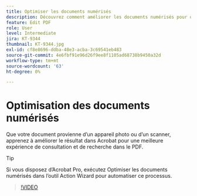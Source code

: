 ```yaml
---
title: Optimiser les documents numérisés
description: Découvrez comment améliorer les documents numérisés pour optimiser l’expérience de recherche et d’affichage des PDF
feature: Edit PDF
role: User
level: Intermediate
jira: KT-9344
thumbnail: KT-9344.jpg
exl-id: cf8e8696-ddba-48e3-acba-3c69541eb483
source-git-commit: 4e6fbf91e96d26f9ee8f1105ad68738b9450a32d
workflow-type: tm+mt
source-wordcount: '63'
ht-degree: 0%

---
```


# Optimisation des documents numérisés

Que votre document provienne d’un appareil photo ou d’un scanner, apprenez à améliorer le résultat dans Acrobat pour une meilleure expérience de consultation et de recherche dans le PDF.

>[!TIP]
>
>Si vous disposez d’Acrobat Pro, exécutez Optimiser les documents numérisés dans l’outil Action Wizard pour automatiser ce processus.

>[!VIDEO](https://video.tv.adobe.com/v/340823?quality=12&learn=on&hidetitle=true)
